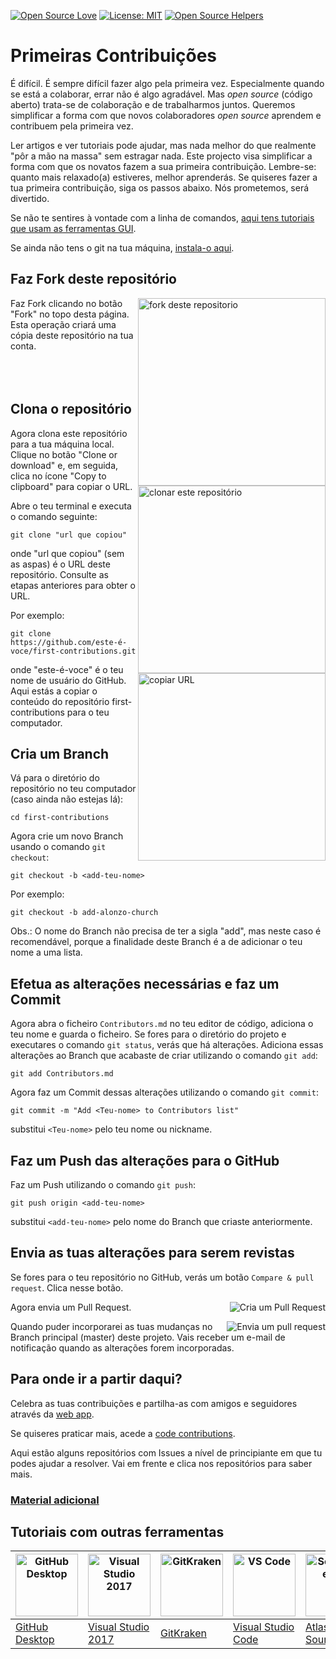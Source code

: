 [![Open Source Love](https://badges.frapsoft.com/os/v1/open-source.svg?v=103)](https://github.com/ellerbrock/open-source-badges/)
[![License: MIT](https://img.shields.io/badge/License-MIT-green.svg)](https://opensource.org/licenses/MIT)
[![Open Source Helpers](https://www.codetriage.com/roshanjossey/first-contributions/badges/users.svg)](https://www.codetriage.com/roshanjossey/first-contributions)

# Primeiras Contribuições

É difícil. É sempre difícil fazer algo pela primeira vez. Especialmente quando se está a colaborar, errar não é algo agradável. Mas _open source_ (código aberto) trata-se de colaboração e de trabalharmos juntos. Queremos simplificar a forma com que novos colaboradores _open source_ aprendem e contribuem pela primeira vez.

Ler artigos e ver tutoriais pode ajudar, mas nada melhor do que realmente "pôr a mão na massa" sem estragar nada. Este projecto visa simplificar a forma com que os novatos fazem a sua primeira contribuição. Lembre-se: quanto mais relaxado(a) estiveres, melhor aprenderás. Se quiseres fazer a tua primeira contribuição, siga os passos abaixo. Nós prometemos, será divertido.

Se não te sentires à vontade com a linha de comandos, [aqui tens tutoriais que usam as ferramentas GUI](#tutoriais-com-outras-ferramentas).

Se ainda não tens o git na tua máquina, [instala-o aqui](https://help.github.com/articles/set-up-git/).

## Faz Fork deste repositório

<img align="right" width="300" src="https://firstcontributions.github.io/assets/Readme/fork.png" alt="fork deste repositorio" />

Faz Fork clicando no botão "Fork" no topo desta página. Esta operação criará uma cópia deste repositório na tua conta.
<br></br><br></br>

## Clona o repositório

<img align="right" width="300" src="https://firstcontributions.github.io/assets/Readme/clone.png" alt="clonar este repositório" />

Agora clona este repositório para a tua máquina local. Clique no botão "Clone or download" e, em seguida, clica no ícone "Copy to clipboard" para copiar o URL.

Abre o teu terminal e executa o comando seguinte:

```
git clone "url que copiou"
```

onde "url que copiou" (sem as aspas) é o URL deste repositório. Consulte as etapas anteriores para obter o URL.

<img align="right" width="300" src="https://firstcontributions.github.io/assets/Readme/copy-to-clipboard.png" alt="copiar URL" />

Por exemplo:

```
git clone https://github.com/este-é-voce/first-contributions.git
```

onde "este-é-voce" é o teu nome de usuário do GitHub. Aqui estás a copiar o conteúdo do repositório first-contributions para o teu computador.

## Cria um Branch

Vá para o diretório do repositório no teu computador (caso ainda não estejas lá):

```
cd first-contributions
```

Agora crie um novo Branch usando o comando `git checkout`:

```
git checkout -b <add-teu-nome>
```

Por exemplo:

```
git checkout -b add-alonzo-church
```

Obs.: O nome do Branch não precisa de ter a sigla "add", mas neste caso é recomendável, porque a finalidade deste Branch é a de adicionar o teu nome a uma lista.

## Efetua as alterações necessárias e faz um Commit

Agora abra o ficheiro `Contributors.md` no teu editor de código, adiciona o teu nome e guarda o ficheiro. Se fores para o diretório do projeto e executares o comando `git status`, verás que há alterações. Adiciona essas alterações ao Branch que acabaste de criar utilizando o comando `git add`:

```
git add Contributors.md
```

Agora faz um Commit dessas alterações utilizando o comando `git commit`:

```
git commit -m "Add <Teu-nome> to Contributors list"
```

substitui `<Teu-nome>` pelo teu nome ou nickname.

## Faz um Push das alterações para o GitHub

Faz um Push utilizando o comando `git push`:

```
git push origin <add-teu-nome>
```

substitui `<add-teu-nome>` pelo nome do Branch que criaste anteriormente.

## Envia as tuas alterações para serem revistas

Se fores para o teu repositório no GitHub, verás um botão `Compare & pull request`. Clica nesse botão.

<img style="float: right;" src="https://firstcontributions.github.io/assets/Readme/compare-and-pull.png" alt="Cria um Pull Request" />

Agora envia um Pull Request.

<img style="float: right;" src="https://firstcontributions.github.io/assets/Readme/submit-pull-request.png" alt="Envia um pull request" />

Quando puder incorporarei as tuas mudanças no Branch principal (master) deste projeto. Vais receber um e-mail de notificação quando as alterações forem incorporadas.

## Para onde ir a partir daqui?

Celebra as tuas contribuições e partilha-as com amigos e seguidores através da [web app](https://firstcontributions.github.io/#social-share).

Se quiseres praticar mais, acede a [code contributions](https://github.com/roshanjossey/code-contributions).

Aqui estão alguns repositórios com Issues a nível de principiante em que tu podes ajudar a resolver. Vai em frente e clica nos repositórios para saber mais.

### [ Material adicional ](../additional-material/translations/Portugues/additional-material.pt_br.md)

## Tutoriais com outras ferramentas

| <a href="../gui-tool-tutorials/github-desktop-tutorial.md"><img alt="GitHub Desktop" src="https://desktop.github.com/images/desktop-icon.svg" width="100"></a> | <a href="../gui-tool-tutorials/github-windows-vs2017-tutorial.md"><img alt="Visual Studio 2017" src="https://upload.wikimedia.org/wikipedia/commons/c/cd/Visual_Studio_2017_Logo.svg" width="100"></a> | <a href="../gui-tool-tutorials/gitkraken-tutorial.md"><img alt="GitKraken" src="https://firstcontributions.github.io/assets/gui-tool-tutorials/gitkraken-tutorial/gk-icon.png" width="100"></a> | <a href="../gui-tool-tutorials/github-windows-vs-code-tutorial.md"><img alt="VS Code" src="https://upload.wikimedia.org/wikipedia/commons/1/1c/Visual_Studio_Code_1.35_icon.png" width=100></a> | <a href="../gui-tool-tutorials/sourcetree-macos-tutorial.md"><img alt="Sourcetree App" src="https://wac-cdn.atlassian.com/dam/jcr:81b15cde-be2e-4f4a-8af7-9436f4a1b431/Sourcetree-icon-blue.svg" width=100></a> | <a href="../gui-tool-tutorials/github-windows-intellij-tutorial.md"><img alt="IntelliJ IDEA" src="https://upload.wikimedia.org/wikipedia/commons/thumb/9/9c/IntelliJ_IDEA_Icon.svg/512px-IntelliJ_IDEA_Icon.svg.png" width=100></a> |
| -------------------------------------------------------------------------------------------------------------------------------------------------------------- | ------------------------------------------------------------------------------------------------------------------------------------------------------------------------------------------------------ | ----------------------------------------------------------------------------------------------------------------------------------------------------------------------------------------------- | ----------------------------------------------------------------------------------------------------------------------------------------------------------------------------------------------- | --------------------------------------------------------------------------------------------------------------------------------------------------------------------------------------------------------------- | ----------------------------------------------------------------------------------------------------------------------------------------------------------------------------------------------------------------------------------- |
| [GitHub Desktop](../gui-tool-tutorials/github-desktop-tutorial.md)                                                                                             | [Visual Studio 2017](../gui-tool-tutorials/github-windows-vs2017-tutorial.md)                                                                                                                          | [GitKraken](../gui-tool-tutorials/gitkraken-tutorial.md)                                                                                                                                        | [Visual Studio Code](../gui-tool-tutorials/github-windows-vs-code-tutorial.md)                                                                                                                  | [Atlassian Sourcetree](../gui-tool-tutorials/sourcetree-macos-tutorial.md)                                                                                                                                      | [IntelliJ IDEA](../gui-tool-tutorials/github-windows-intellij-tutorial.md)                                                                                                                                                          |
